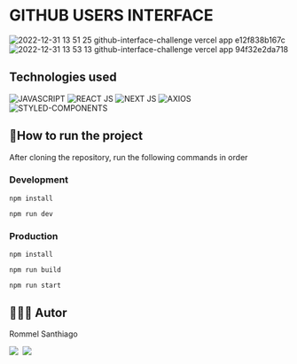 # GITHUB USERS INTERFACE
![2022-12-31 13 51 25 github-interface-challenge vercel app e12f838b167c](https://user-images.githubusercontent.com/61671015/210150428-584036d6-4813-47ad-96f9-6afb15481f15.jpg)
![2022-12-31 13 53 13 github-interface-challenge vercel app 94f32e2da718](https://user-images.githubusercontent.com/61671015/210150466-d3466a33-effa-4fc1-b9ef-60875047898e.jpg)

## Technologies used
![JAVASCRIPT](https://img.shields.io/badge/JavaScript-FFFF00?style=for-the-badge&logo=javascript&logoColor=black) ![REACT JS](https://img.shields.io/badge/React-191970?style=for-the-badge&logo=react&logoColor=white) ![NEXT JS](https://img.shields.io/badge/Next.js-000000?style=for-the-badge&logo=next.js&logoColor=white) ![AXIOS](https://img.shields.io/badge/AXIOS-5C2D91?style=for-the-badge&logo=axios&logoColor=white) ![STYLED-COMPONENTS](https://img.shields.io/badge/Styled_Components-FFFFFF?style=for-the-badge&logo=styled-components&logoColor=black) 


## 🚀How to run the project
After cloning the repository, run the following commands in order
### Development
```
npm install
```
```
npm run dev
```
### Production
```
npm install
```
```
npm run build
```
```
npm run start
```
## 🧑🏾‍💻 Autor
Rommel Santhiago

[<img src='https://img.shields.io/badge/LinkedIn-1279eb?style=for-the-badge&logo=linkedin&logoColor=white' />](https://www.linkedin.com/in/rommelsanthiago)&nbsp;&nbsp;[<img src='https://img.shields.io/badge/Gmail-D14836?style=for-the-badge&logo=gmail&logoColor=white' />](mailto:rommel.santhiago@gmail.com)
